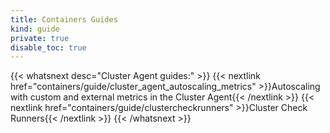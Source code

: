 ```yaml
---
title: Containers Guides
kind: guide
private: true
disable_toc: true
---
```


{{< whatsnext desc="Cluster Agent guides:" >}}
    {{< nextlink href="containers/guide/cluster_agent_autoscaling_metrics" >}}Autoscaling with custom and external metrics in the Cluster Agent{{< /nextlink >}}
    {{< nextlink href="containers/guide/clustercheckrunners" >}}Cluster Check Runners{{< /nextlink >}}
{{< /whatsnext >}}
